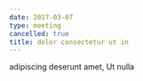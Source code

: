 ```yaml
---
date: 2017-03-07
type: meeting
cancelled: true
title: dolor consectetur ut in
---
```

adipiscing deserunt amet, Ut nulla